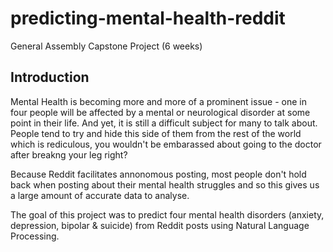 # predicting-mental-health-reddit
General Assembly Capstone Project (6 weeks)

## Introduction
Mental Health is becoming more and more of a prominent issue - one in four people will be affected by a mental or neurological disorder at some point in their life. And yet, it is still a difficult subject for many to talk about. People tend to try and hide this side of them from the rest of the world which is rediculous, you wouldn't be embarassed about going to the doctor after breakng your leg right?

Because Reddit facilitates annonomous posting, most people don't hold back when posting about their mental health struggles and so this gives us a large amount of accurate data to analyse. 

The goal of this project was to predict four mental health disorders (anxiety, depression, bipolar & suicide) from Reddit  posts using Natural Language Processing.

